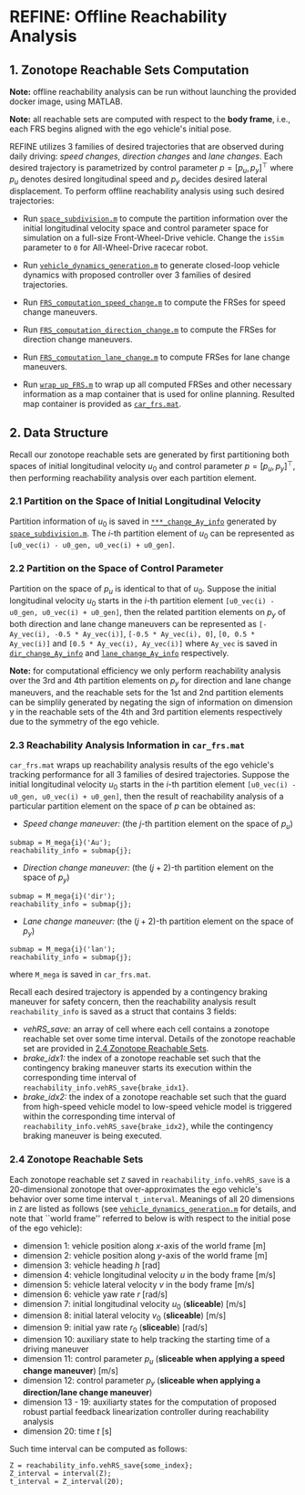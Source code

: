 # REFINE: Offline Reachability Analysis

## 1. Zonotope Reachable Sets Computation

**Note:** offline reachability analysis can be run without launching the provided docker image, using MATLAB.

**Note:** all reachable sets are computed with respect to the **body frame**, i.e., each FRS begins aligned with the ego vehicle's initial pose.

REFINE utilizes 3 families of desired trajectories that are observed during daily driving: *speed changes*, *direction changes* and *lane changes*. 
Each desired trajectory is parametrized by control parameter $p = [p_u, p_y]^\top$ where $p_u$ denotes desired longitudinal speed and $p_y$ decides desired lateral displacement. 
To perform offline reachability analysis using such desired trajectories:

- Run [`space_subdivision.m`](https://github.com/roahmlab/REFINE/blob/main/Offline_Reachability_Analysis/space_subdivision.m) to compute the partition information over the initial longitudinal velocity space and control parameter space for simulation on a full-size Front-Wheel-Drive vehicle. Change the `isSim` parameter to `0` for All-Wheel-Drive racecar robot. 

- Run [`vehicle_dynamics_generation.m`](https://github.com/roahmlab/REFINE/blob/main/Offline_Reachability_Analysis/vehicle_dynamics_generation.m)
to generate closed-loop vehicle dynamics with proposed controller over 3 families of desired trajectories.

- Run [`FRS_computation_speed_change.m`](https://github.com/roahmlab/REFINE/blob/main/Offline_Reachability_Analysis/FRS_computation_speed_change.m) to compute the FRSes for speed change maneuvers.

- Run [`FRS_computation_direction_change.m`](https://github.com/roahmlab/REFINE/blob/main/Offline_Reachability_Analysis/FRS_computation_direction_change.m) to compute the FRSes for direction change maneuvers.

- Run [`FRS_computation_lane_change.m`](https://github.com/roahmlab/REFINE/blob/main/Offline_Reachability_Analysis/FRS_computation_lane_change.m) to compute FRSes for lane change maneuvers.

- Run [`wrap_up_FRS.m`](https://github.com/roahmlab/REFINE/blob/main/Offline_Reachability_Analysis/wrap_up_FRS.m) to wrap up all computed FRSes and other necessary information as a map container that is used for online planning.
Resulted map container is provided as [`car_frs.mat`](https://drive.google.com/drive/folders/1WZbFFhCyhYQlMJxuV4caIzNoa-Q9VZkW?usp=sharing).

## 2. Data Structure

Recall our zonotope reachable sets are generated by first partitioning both spaces of initial longitudinal velocity $u_0$ and control parameter $p = [p_u, p_y]^\top$, then performing reachability analysis over each partition element. 

### 2.1 Partition on the Space of Initial Longitudinal Velocity

Partition information of $u_0$ is saved in [`***_change_Ay_info`](https://drive.google.com/drive/folders/1WZbFFhCyhYQlMJxuV4caIzNoa-Q9VZkW?usp=sharing) generated by [`space_subdivision.m`](https://github.com/roahmlab/REFINE/blob/main/Offline_Reachability_Analysis/space_subdivision.m).
The $i$-th partition element of $u_0$ can be represented as `[u0_vec(i) - u0_gen, u0_vec(i) + u0_gen]`.

### 2.2 Partition on the Space of Control Parameter

Partition on the space of $p_u$ is identical to that of $u_0$. 
Suppose the initial longitudinal velocity $u_0$ starts in the $i$-th partition element `[u0_vec(i) - u0_gen, u0_vec(i) + u0_gen]`, then the related partition elements on $p_y$ of both direction and lane change maneuvers can be represented as `[-Ay_vec(i), -0.5 * Ay_vec(i)]`, `[-0.5 * Ay_vec(i), 0]`, `[0, 0.5 * Ay_vec(i)]` and `[0.5 * Ay_vec(i), Ay_vec(i)]` where `Ay_vec` is saved in [`dir_change_Ay_info`](https://drive.google.com/drive/folders/1WZbFFhCyhYQlMJxuV4caIzNoa-Q9VZkW?usp=sharing) and [`lane_change_Ay_info`](https://drive.google.com/drive/folders/1WZbFFhCyhYQlMJxuV4caIzNoa-Q9VZkW?usp=sharing) respectively. 

**Note:** for computational efficiency we only perform reachability analysis over the 3rd and 4th partition elements on $p_y$ for direction and lane change maneuvers, and the reachable sets for the 1st and 2nd partition elements can be simplily generated by negating the sign of information on dimension y in the reachable sets of the 4th and 3rd partition elements respectively due to the symmetry of the ego vehicle. 


### 2.3 Reachability Analysis Information in `car_frs.mat`

`car_frs.mat` wraps up reachability analysis results of the ego vehicle's tracking performance for all 3 families of desired trajectories. 
Suppose the initial longitudinal velocity $u_0$ starts in the $i$-th partition element `[u0_vec(i) - u0_gen, u0_vec(i) + u0_gen]`, then the result of reachability analysis  of a particular partition element on the space of $p$ can be obtained as:
- *Speed change maneuver:* (the $j$-th partition element on the space of $p_u$)
```
submap = M_mega{i}('Au');
reachability_info = submap{j};
```
- *Direction change maneuver:* (the $(j+2)$-th partition element on the space of $p_y$)
```
submap = M_mega{i}('dir');
reachability_info = submap{j};
```
- *Lane change maneuver:* (the $(j+2)$-th partition element on the space of $p_y$)
```
submap = M_mega{i}('lan');
reachability_info = submap{j};
```
where `M_mega` is saved in `car_frs.mat`.

Recall each desired trajectory is appended by a contingency braking maneuver for safety concern, then the reachability analysis result `reachability_info` is saved as a struct that contains 3 fields:
- *vehRS_save:* an array of cell where each cell contains a zonotope reachable set over some time interval. Details of the zonotope reachable set are provided in [2.4 Zonotope Reachable Sets](#24-zonotope-reachable-sets).
- *brake_idx1:* the index of a zonotope reachable set such that the contingency braking maneuver starts its execution within the corresponding time interval of `reachability_info.vehRS_save{brake_idx1}`.
- *brake_idx2:* the index of a zonotope reachable set such that the guard from high-speed vehicle model to low-speed vehicle model is triggered within the corresponding time interval of `reachability_info.vehRS_save{brake_idx2}`, while the contingency braking maneuver is being executed.

### 2.4 Zonotope Reachable Sets

Each zonotope reachable set `Z` saved in `reachability_info.vehRS_save` is a 20-dimensional zonotope that over-approximates the ego vehicle's behavior over some time interval `t_interval`. 
Meanings of all 20 dimensions in `Z` are listed as follows (see [`vehicle_dynamics_generation.m`](https://github.com/roahmlab/REFINE/blob/main/Offline_Reachability_Analysis/vehicle_dynamics_generation.m) for details, and note that ``world frame'' referred to below is with respect to the initial pose of the ego vehicle):
- dimension 1: vehicle position along $x$-axis of the world frame [m]
- dimension 2: vehicle position along $y$-axis of the world frame [m]
- dimension 3: vehicle heading $h$ [rad]
- dimension 4: vehicle longitudinal velocity $u$ in the body frame [m/s]
- dimension 5: vehicle lateral velocity $v$ in the body frame [m/s]
- dimension 6: vehicle yaw rate $r$ [rad/s]
- dimension 7: initial longitudinal velocity $u_0$ (**sliceable**) [m/s]
- dimension 8: initial lateral velocity $v_0$ (**sliceable**) [m/s]
- dimension 9: initial yaw rate $r_0$ (**sliceable**) [rad/s]
- dimension 10: auxiliary state to help tracking the starting time of a driving maneuver
- dimension 11: control parameter $p_u$ (**sliceable when applying a speed change maneuver**) [m/s]
- dimension 12: control parameter $p_y$ (**sliceable when applying a direction/lane change maneuver**)
- dimension 13 - 19: auxiliarty states for the computation of proposed robust partial feedback linearization controller during reachability analysis
- dimension 20: time $t$ [s]

Such time interval can be computed as follows:
```
Z = reachability_info.vehRS_save{some_index};
Z_interval = interval(Z);
t_interval = Z_interval(20);
```



